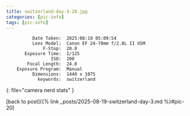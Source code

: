 ```yaml
---
title: switzerland-day-3-20.jpg
categories: [pic-info]
tags: [pic-info]
---
```


```text
          Date Taken:  2025:08:19 05:09:54
          Lens Model:  Canon EF 24-70mm f/2.8L II USM
              F-Stop:  20.0
       Exposure Time:  1/125
                 ISO:  200
        Focal Length:  24.0
    Exposure Program:  Manual
          Dimensions:  1440 x 1075
            keywords:  switzerland
```
{: file="camera nerd stats" }

[back to post]({% link _posts/2025-08-19-switzerland-day-3.md %}#pic-20)